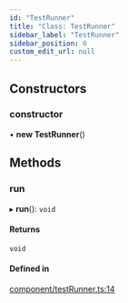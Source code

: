 ```yaml
---
id: "TestRunner"
title: "Class: TestRunner"
sidebar_label: "TestRunner"
sidebar_position: 0
custom_edit_url: null
---
```


## Constructors

### constructor

• **new TestRunner**()

## Methods

### run

▸ **run**(): `void`

#### Returns

`void`

#### Defined in

[component/testRunner.ts:14](https://github.com/siposdani87/sui-js/blob/78d3494/src/component/testRunner.ts#L14)
